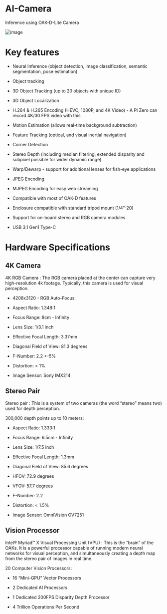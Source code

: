 # AI-Camera
Inference using OAK-D-Lite Camera

![image](https://user-images.githubusercontent.com/47096512/151162323-53d966c0-36f9-4ab3-b6b3-e01417658f1b.png)


# Key features
- Neural Inference (object detection, image classification, semantic segmentation, pose estimation)

- Object tracking

- 3D Object Tracking (up to 20 objects with unique ID)

- 3D Object Localization

- H.264 & H.265 Encoding (HEVC, 1080P, and 4K Video) - A Pi Zero can record 4K/30 FPS video with this

- Motion Estimation (allows real-time background subtraction)

- Feature Tracking (optical, and visual inertial navigation)

- Corner Detection

- Stereo Depth (including median filtering, extended disparity and subpixel possible for wider dynamic range)

- Warp/Dewarp - support for additional lenses for fish-eye applications

- JPEG Encoding

- MJPEG Encoding for easy web streaming

- Compatible with most of OAK-D features

- Enclosure compatible with standard tripod mount (1/4”-20)

- Support for on-board stereo and RGB camera modules

- USB 3.1 Gen1 Type-C


# Hardware Specifications

## 4K Camera          

4K RGB Camera : The RGB camera placed at the center can capture very high-resolution 4k footage. Typically, this camera is used for visual perception.

- 4208x3120 - RGB Auto-Focus:

- Aspect Ratio: 1.348:1

- Focus Range: 8cm - Infinity

- Lens Size: 1/3.1 inch

- Effective Focal Length: 3.37mm

- Diagonal Field of View: 81.3 degrees

- F-Number: 2.2 +-5%

- Distortion: < 1%

- Image Sensor: Sony IMX214


## Stereo Pair

Stereo pair : This is a system of two cameras (the word “stereo” means two) used for depth perception.

300,000 depth points up to 10 meters:

- Aspect Ratio: 1.333:1

- Focus Range: 6.5cm - Infinity

- Lens Size: 1/7.5 inch

- Effective Focal Length: 1.3mm

- Diagonal Field of View: 85.6 degrees

- HFOV: 72.9 degrees

- VFOV: 57.7 degrees

- F-Number: 2.2

- Distortion: < 1.5%

- Image Sensor: OmniVision OV7251


## Vision Processor

Intel® Myriad™ X Visual Processing Unit (VPU) : This is the “brain” of the OAKs. It is a powerful processor capable of running modern neural networks for visual perception, and simultaneously creating a depth map from the stereo pair of images in real time.

20 Computer Vision Processors:

- 16 “Mini-GPU” Vector Processors

- 2 Dedicated AI Processors

- 1 Dedicated 200FPS Disparity Depth Processor

- 4 Trillion Operations Per Second
